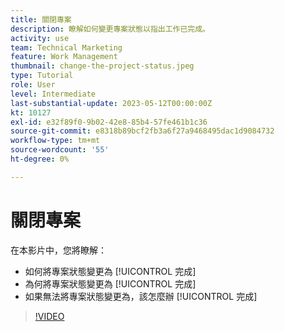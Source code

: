 ```yaml
---
title: 關閉專案
description: 瞭解如何變更專案狀態以指出工作已完成。
activity: use
team: Technical Marketing
feature: Work Management
thumbnail: change-the-project-status.jpeg
type: Tutorial
role: User
level: Intermediate
last-substantial-update: 2023-05-12T00:00:00Z
kt: 10127
exl-id: e32f89f0-9b02-42e8-85b4-57fe461b1c36
source-git-commit: e8318b89bcf2fb3a6f27a9468495dac1d9084732
workflow-type: tm+mt
source-wordcount: '55'
ht-degree: 0%

---
```


# 關閉專案

在本影片中，您將瞭解：

* 如何將專案狀態變更為 [!UICONTROL 完成]
* 為何將專案狀態變更為 [!UICONTROL 完成]
* 如果無法將專案狀態變更為，該怎麼辦 [!UICONTROL 完成]

>[!VIDEO](https://video.tv.adobe.com/v/3419336/?quality=12&learn=on)
